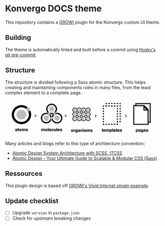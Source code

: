 # Konvergo DOCS theme

This repository contains a [GROWI](https://github.com/weseek/growi) plugin for the Konvergo custom UI theme.

## Building

The theme is automatically linted and built before a commit using [Husky's git pre-commit](https://typicode.github.io/husky/).

## Structure

The structure is divided following a Sass atomic structure. This helps creating and maintaining components rules in many files, from the least complex element to a complete page.

![alt text](sass-atomic.png)

Many articles and blogs refer to this type of architecture convention;

- [Atomic Design System Architecture with SCSS, ITCSS](https://gael-boyenval.gitbook.io/atomic-design-css-architecture-with-itcss-bem-sass/principles/atomic-design-system)
- [Atomic Design - Your Ultimate Guide to Scalable & Modular CSS (Sass)](https://blog.alexdevero.com/atomic-design-scalable-modular-css-sass/)

## Ressources

This plugin design is based off [GROWI's Vivid Internet plugin example](https://github.com/weseek/growi-plugin-theme-vivid-internet).

## Update checklist

- [ ] Upgrade `version` in `package.json`
- [ ] Check for upstream breaking changes
